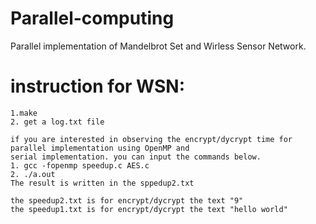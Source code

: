 # Parallel-computing
Parallel implementation of Mandelbrot Set and Wirless Sensor Network.
# instruction for WSN:
    1.make
    2. get a log.txt file

    if you are interested in observing the encrypt/dycrypt time for parallel implementation using OpenMP and
    serial implementation. you can input the commands below.
    1. gcc -fopenmp speedup.c AES.c 
    2. ./a.out
    The result is written in the sppedup2.txt 

    the speedup2.txt is for encrypt/dycrypt the text "9"
    the speedup1.txt is for encrypt/dycrypt the text "hello world"
